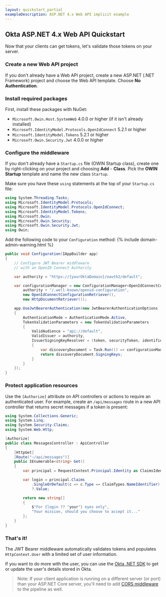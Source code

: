 ```yaml
---
layout: quickstart_partial
exampleDescription: ASP.NET 4.x Web API implicit example
---
```


## Okta ASP.NET 4.x Web API Quickstart

Now that your clients can get tokens, let's validate those tokens on your server.

### Create a new Web API project

If you don't already have a Web API project, create a new ASP.NET (.NET Framework) project and choose the Web API template. Choose **No Authentication**.

### Install required packages

First, install these packages with NuGet:

- `Microsoft.Owin.Host.SystemWeb` 4.0.0 or higher (if it isn't already installed)
- `Microsoft.IdentityModel.Protocols.OpenIdConnect` 5.2.1 or higher
- `Microsoft.IdentityModel.Tokens` 5.2.1 or higher
- `Microsoft.Owin.Security.Jwt` 4.0.0 or higher


### Configure the middleware

If you don't already have a `Startup.cs` file (OWIN Startup class), create one by right-clicking on your project and choosing **Add** - **Class**. Pick the **OWIN Startup** template and name the new class `Startup`.

Make sure you have these `using` statements at the top of your `Startup.cs` file:

```csharp
using System.Threading.Tasks;
using Microsoft.IdentityModel.Protocols;
using Microsoft.IdentityModel.Protocols.OpenIdConnect;
using Microsoft.IdentityModel.Tokens;
using Microsoft.Owin;
using Microsoft.Owin.Security;
using Microsoft.Owin.Security.Jwt;
using Owin;
```

Add the following code to your `Configuration` method:
{% include domain-admin-warning.html %}

```csharp
public void Configuration(IAppBuilder app)
{
    // Configure JWT Bearer middleware
    // with an OpenID Connect Authority

    var authority = "https://{yourOktaDomain}/oauth2/default";

    var configurationManager = new ConfigurationManager<OpenIdConnectConfiguration>(
        authority + "/.well-known/openid-configuration",
        new OpenIdConnectConfigurationRetriever(),
        new HttpDocumentRetriever());

    app.UseJwtBearerAuthentication(new JwtBearerAuthenticationOptions
    {
        AuthenticationMode = AuthenticationMode.Active,
        TokenValidationParameters = new TokenValidationParameters
        {
            ValidAudience = "api://default",
            ValidIssuer = authority,
            IssuerSigningKeyResolver = (token, securityToken, identifier, parameters) =>
            {
                var discoveryDocument = Task.Run(() => configurationManager.GetConfigurationAsync()).GetAwaiter().GetResult();
                return discoveryDocument.SigningKeys;
            }
        }
    });
}
```

### Protect application resources

Use the `[Authorize]` attribute on API controllers or actions to require an authenticated user. For example, create an `/api/messages` route in a new API controller that returns secret messages if a token is present:

```csharp
using System.Collections.Generic;
using System.Linq;
using System.Security.Claims;
using System.Web.Http;

[Authorize]
public class MessagesController : ApiController
{
    [HttpGet]
    [Route("~/api/messages")]
    public IEnumerable<string> Get()
    {
        var principal = RequestContext.Principal.Identity as ClaimsIdentity;

        var login = principal.Claims
            .SingleOrDefault(c => c.Type == ClaimTypes.NameIdentifier)
            ?.Value;

        return new string[]
        {
            $"For {login ?? "your"} eyes only",
            "Your mission, should you choose to accept it..."
        };
    }
}
```

### That's it!

The JWT Bearer middleware automatically validates tokens and populates `HttpContext.User` with a limited set of user information.

If you want to do more with the user, you can use the [Okta .NET SDK](https://github.com/okta/okta-sdk-dotnet) to get or update the user's details stored in Okta.

> Note: If your client application is running on a different server (or port) than your ASP.NET Core server, you'll need to add [CORS middleware](https://docs.microsoft.com/en-us/aspnet/core/security/cors) to the pipeline as well.
